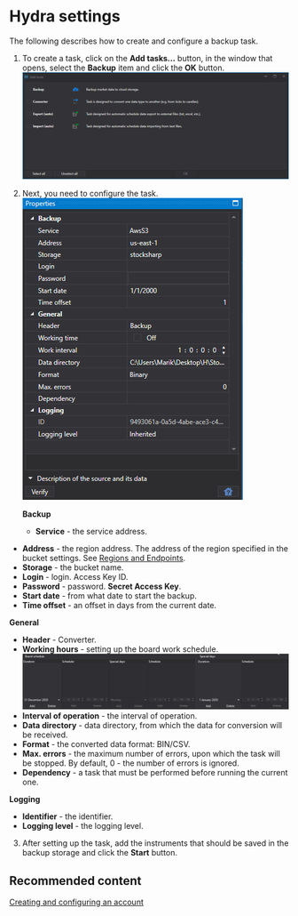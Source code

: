# Hydra settings

The following describes how to create and configure a backup task.

1. To create a task, click on the **Add tasks...** button, in the window that opens, select the **Backup** item and click the **OK** button.![hydra tasks backup add](../../../../images/hydra_tasks_backup_add.png)
2. Next, you need to configure the task.![hydra tasks backup](../../../../images/hydra_tasks_backup.png)

   **Backup**
   - **Service** \- the service address. 
  - **Address** \- the region address. The address of the region specified in the bucket settings. See [Regions and Endpoints](https://docs.aws.amazon.com/general/latest/gr/rande.html#s3_region).
   - **Storage** \- the bucket name. 
   - **Login** \- login. Access Key ID. 
   - **Password** \- password. **Secret Access Key**. 
   - **Start date** \- from what date to start the backup. 
   - **Time offset** \- an offset in days from the current date. 

   **General**
   - **Header** \- Converter. 
   - **Working hours** \- setting up the board work schedule. ![hydra tasks backup desk](../../../../images/hydra_tasks_backup_desk.png)
   - **Interval of operation** \- the interval of operation. 
  - **Data directory** \- data directory, from which the data for conversion will be received.
   - **Format** \- the converted data format: BIN\/CSV. 
   - **Max. errors** \- the maximum number of errors, upon which the task will be stopped. By default, 0 \- the number of errors is ignored. 
   - **Dependency** \- a task that must be performed before running the current one. 

   **Logging**
   - **Identifier** \- the identifier. 
   - **Logging level** \- the logging level. 
3. After setting up the task, add the instruments that should be saved in the backup storage and click the **Start** button.

## Recommended content

[Creating and configuring an account](setup.md)

